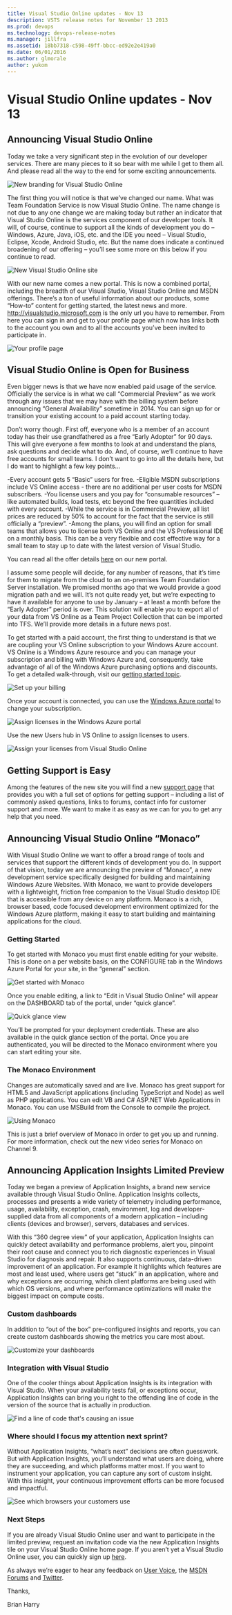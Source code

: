 ```yaml
---
title: Visual Studio Online updates - Nov 13
description: VSTS release notes for November 13 2013
ms.prod: devops
ms.technology: devops-release-notes
ms.manager: jillfra
ms.assetid: 18bb7318-c598-49ff-bbcc-ed92e2e419a0
ms.date: 06/01/2016
ms.author: glmorale
author: yukom
---
```


# Visual Studio Online updates - Nov 13

## Announcing Visual Studio Online

Today we take a very significant step in the evolution of our developer services. There are many pieces to it so bear with me while I get to them all. And please read all the way to the end for some exciting announcements.

![New branding for Visual Studio Online](_img/11_13_01.png)

The first thing you will notice is that we’ve changed our name. What was Team Foundation Service is now Visual Studio Online. The name change is not due to any one change we are making today but rather an indicator that Visual Studio Online is the services component of our developer tools. It will, of course, continue to support all the kinds of development you do – Windows, Azure, Java, iOS, etc. and the IDE you need – Visual Studio, Eclipse, Xcode, Android Studio, etc. But the name does indicate a continued broadening of our offering – you’ll see some more on this below if you continue to read.

![New Visual Studio Online site](_img/11_13_02.png)

With our new name comes a new portal. This is now a combined portal, including the breadth of our Visual Studio, Visual Studio Online and MSDN offerings. There’s a ton of useful information about our products, some “How-to” content for getting started, the latest news and more. http://visualstudio.microsoft.com is the only url you have to remember. From here you can sign in and get to your profile page which now has links both to the account you own and to all the accounts you’ve been invited to participate in.

![Your profile page](_img/11_13_03.png)

## Visual Studio Online is Open for Business

Even bigger news is that we have now enabled paid usage of the service. Officially the service is in what we call “Commercial Preview” as we work through any issues that we may have with the billing system before announcing “General Availability” sometime in 2014. You can sign up for or transition your existing account to a paid account starting today.

Don’t worry though. First off, everyone who is a member of an account today has their use grandfathered as a free “Early Adopter” for 90 days. This will give everyone a few months to look at and understand the plans, ask questions and decide what to do. And, of course, we’ll continue to have free accounts for small teams. I don’t want to go into all the details here, but I do want to highlight a few key points…

-Every account gets 5 “Basic” users for free.
-Eligible MSDN subscriptions include VS Online access - there are no additional per user costs for MSDN subscribers.
-You license users and you pay for “consumable resources” – like automated builds, load tests, etc beyond the free quantities included with every account.
-While the service is in Commercial Preview, all list prices are reduced by 50% to account for the fact that the service is still officially a “preview”.
-Among the plans, you will find an option for small teams that allows you to license both VS Online and the VS Professional IDE on a monthly basis. This can be a very flexible and cost effective way for a small team to stay up to date with the latest version of Visual Studio.

You can read all the offer details [here](https://visualstudio.microsoft.com/products/visual-studio-online-overview-vs) on our new portal.

I assume some people will decide, for any number of reasons, that it’s time for them to migrate from the cloud to an on-premises Team Foundation Server installation. We promised months ago that we would provide a good migration path and we will. It’s not quite ready yet, but we’re expecting to have it available for anyone to use by January – at least a month before the “Early Adopter” period is over. This solution will enable you to export all of your data from VS Online as a Team Project Collection that can be imported into TFS. We’ll provide more details in a future news post.

To get started with a paid account, the first thing to understand is that we are coupling your VS Online subscription to your Windows Azure account. VS Online is a Windows Azure resource and you can manage your subscription and billing with Windows Azure and, consequently, take advantage of all of the Windows Azure purchasing options and discounts. To get a detailed walk-through, visit our [getting started topic](https://visualstudio.microsoft.com/get-started/set-up-billing-for-your-account-vs).

![Set up your billing](_img/11_13_04.png)

Once your account is connected, you can use the [Windows Azure portal](https://manage.windowsazure.com/) to change your subscription.

![Assign licenses in the Windows Azure portal](_img/11_13_05.png)

Use the new Users hub in VS Online to assign licenses to users.

![Assign your licenses from Visual Studio Online](_img/11_13_06.png)

## Getting Support is Easy

Among the features of the new site you will find a new [support page](https://visualstudio.microsoft.com/support/support-overview-vs) that provides you with a full set of options for getting support – including a list of commonly asked questions, links to forums, contact info for customer support and more. We want to make it as easy as we can for you to get any help that you need.

## Announcing Visual Studio Online “Monaco”

With Visual Studio Online we want to offer a broad range of tools and services that support the different kinds of development you do. In support of that vision, today we are announcing the preview of “Monaco”, a new development service specifically designed for building and maintaining Windows Azure Websites. With Monaco, we want to provide developers with a lightweight, friction free companion to the Visual Studio desktop IDE that is accessible from any device on any platform. Monaco is a rich, browser based, code focused development environment optimized for the Windows Azure platform, making it easy to start building and maintaining applications for the cloud.

### Getting Started

To get started with Monaco you must first enable editing for your website. This is done on a per website basis, on the CONFIGURE tab in the Windows Azure Portal for your site, in the “general” section.

![Get started with Monaco](_img/11_13_07.png)

Once you enable editing, a link to “Edit in Visual Studio Online” will appear on the DASHBOARD tab of the portal, under “quick glance”.

![Quick glance view](_img/11_13_08.png)

You’ll be prompted for your deployment credentials. These are also available in the quick glance section of the portal. Once you are authenticated, you will be directed to the Monaco environment where you can start editing your site.

### The Monaco Environment

Changes are automatically saved and are live. Monaco has great support for HTML5 and JavaScript applications (including TypeScript and Node) as well as PHP applications. You can edit VB and C# ASP.NET Web Applications in Monaco. You can use MSBuild from the Console to compile the project.

![Using Monaco](_img/11_13_09.png)

This is just a brief overview of Monaco in order to get you up and running. For more information, check out the new video series for Monaco on Channel 9.

## Announcing Application Insights Limited Preview

Today we began a preview of Application Insights, a brand new service available through Visual Studio Online. Application Insights collects, processes and presents a wide variety of telemetry including performance, usage, availability, exception, crash, environment, log and developer-supplied data from all components of a modern application – including clients (devices and browser), servers, databases and services.

With this “360 degree view” of your application, Application Insights can quickly detect availability and performance problems, alert you, pinpoint their root cause and connect you to rich diagnostic experiences in Visual Studio for diagnosis and repair. It also supports continuous, data-driven improvement of an application. For example it highlights which features are most and least used, where users get “stuck” in an application, where and why exceptions are occurring, which client platforms are being used with which OS versions, and where performance optimizations will make the biggest impact on compute costs.

### Custom dashboards

In addition to “out of the box” pre-configured insights and reports, you can create custom dashboards showing the metrics you care most about.

![Customize your dashboards](_img/11_13_10.png)

### Integration with Visual Studio

One of the cooler things about Application Insights is its integration with Visual Studio. When your availability tests fail, or exceptions occur, Application Insights can bring you right to the offending line of code in the version of the source that is actually in production.

![Find a line of code that's causing an issue](_img/11_13_11.png)

### Where should I focus my attention next sprint?

Without Application Insights, “what’s next” decisions are often guesswork. But with Application Insights, you’ll understand what users are doing, where they are succeeding, and which platforms matter most. If you want to instrument your application, you can capture any sort of custom insight. With this insight, your continuous improvement efforts can be more focused and impactful.

![See which browsers your customers use](_img/11_13_12.png)

### Next Steps

If you are already Visual Studio Online user and want to participate in the limited preview, request an invitation code via the new Application Insights tile on your Visual Studio Online home page. If you aren’t yet a Visual Studio Online user, you can quickly sign up [here](http://go.microsoft.com/fwlink/?LinkId=307137).

As always we’re eager to hear any feedback on [User Voice](https://visualstudio.uservoice.com/forums/330519-vso), the [MSDN Forums](http://social.msdn.microsoft.com/Forums/TFService/threads) and [Twitter](http://twitter.com/search?q=%23tfservice).

Thanks,

Brian Harry


